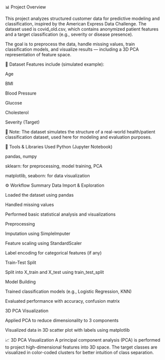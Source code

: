 📊 Project Overview


This project analyzes structured customer data for predictive modeling and classification, inspired by the American Express Data Challenge. The dataset used is covid_old.csv, which contains anonymized patient features and a target classification (e.g., severity or disease presence).

The goal is to preprocess the data, handle missing values, train classification models, and visualize results — including a 3D PCA representation of feature space.

📁 Dataset
Features include (simulated example):

Age

BMI

Blood Pressure

Glucose

Cholesterol

Severity (Target)

📌 Note: The dataset simulates the structure of a real-world health/patient classification dataset, used here for modeling and evaluation purposes.

🧰 Tools & Libraries Used
Python (Jupyter Notebook)

pandas, numpy

sklearn: for preprocessing, model training, PCA

matplotlib, seaborn: for data visualization

⚙️ Workflow Summary
Data Import & Exploration

Loaded the dataset using pandas

Handled missing values

Performed basic statistical analysis and visualizations

Preprocessing

Imputation using SimpleImputer

Feature scaling using StandardScaler

Label encoding for categorical features (if any)

Train-Test Split

Split into X_train and X_test using train_test_split

Model Building

Trained classification models (e.g., Logistic Regression, KNN)

Evaluated performance with accuracy, confusion matrix

3D PCA Visualization

Applied PCA to reduce dimensionality to 3 components

Visualized data in 3D scatter plot with labels using matplotlib

📈 3D PCA Visualization
A principal component analysis (PCA) is performed to project high-dimensional features into 3D space. The target classes are visualized in color-coded clusters for better intuition of class separation.
